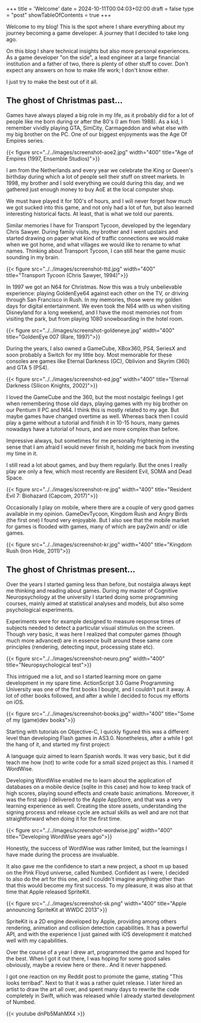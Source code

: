 +++
title = 'Welcome'
date = 2024-10-11T00:04:03+02:00
draft = false
type = "post"
showTableOfContents = true
+++

Welcome to my blog! This is the spot where I share everything about my journey becoming a game developer. A journey that I decided to take long ago. 

On this blog I share technical insights but also more personal experiences. As a game developer "on the side", a lead engineer at a large financial institution and a father of two, there is plenty of other stuff to cover. Don't expect any answers on how to make life work; I don't know either. 

I just try to make the best out of it all.

## The ghost of Christmas past...

Games have always played a big role in my life, as it probably did for a lot of people like me born during or after the 80's (I am from 1988). 
As a kid, I remember vividly playing GTA, SimCity, Carmageddon and what else with my big brother on the PC.
One of our biggest enjoyments was the Age Of Empires series. 

{{< figure src="../../images/screenshot-aoe2.jpg" width="400" title="Age of Empires (1997, Ensemble Studios)">}}

I am from the Netherlands and every year we celebrate the King or Queen's birthday during which a lot of people sell their stuff on street markets. In 1998, my brother and I sold everything we could during this day, and we gathered just enough money to buy AoE at the local computer shop. 

We must have played it for 100's of hours, and I will never forget how much we got sucked into this game, and not only had a lot of fun, but also learned interesting historical facts. At least, that is what we told our parents.

Similar memories I have for Transport Tycoon, developed by the legendary Chris Sawyer. During family visits, my brother and I went upstairs and started drawing on paper what kind of traffic connections we would make when we got home, and what villages we would like to rename to what names. Thinking about Transport Tycoon, I can still hear the game music sounding in my brain.

{{< figure src="../../images/screenshot-ttd.jpg" width="400" title="Transport Tycoon (Chris Sawyer, 1994)">}}

In 1997 we got an N64 for Christmas. Now this was a truly unbelievable experience: playing GoldenEye64 against each other on the TV, or driving through San Francisco in Rush. In my memories, those were my golden days for digital entertainment. We even took the N64 with us when visiting Disneyland for a long weekend, and I have the most memories not from visiting the park, but from playing 1080 snowboarding in the hotel room.

{{< figure src="../../images/screenshot-goldeneye.jpg" width="400" title="GoldenEye 007 (Rare, 1997)">}}

During the years, I also owned a GameCube, XBox360, PS4, SeriesX and soon probably a Switch for my little boy. Most memorable for these consoles are games like Eternal Darkness (GC), Oblivion and Skyrim (360) and GTA 5 (PS4). 

{{< figure src="../../images/screenshot-ed.jpg" width="400" title="Eternal Darkness (Silicon Knights, 2002)">}}

I loved the GameCube and the 360, but the most nostalgic feelings I get when remembering those old days, playing games with my big brother on our Pentium II PC and N64. I think this is mostly related to my age. But maybe games have changed overtime as well. Whereas back then I could play a game without a tutorial and finish it in 10-15 hours, many games nowadays have a tutorial of hours, and are more complex than before.

Impressive always, but sometimes for me personally frightening in the sense that I am afraid I would never finish it, holding me back from investing my time in it. 

I still read a lot about games, and buy them regularly. But the ones I really play are only a few, which most recently are Resident Evil, SOMA and Dead Space.

{{< figure src="../../images/screenshot-re.jpg" width="400" title="Resident Evil 7: Biohazard (Capcom, 2017)">}}

Occasionally I play on mobile, where there are a couple of very good games available in my opinion. GameDevTycoon, Kingdom Rush and Angry Birds (the first one) I found very enjoyable. But I also see that the mobile market for games is flooded with games, many of which are pay2win and/ or idle games.

{{< figure src="../../images/screenshot-kr.jpg" width="400" title="Kingdom Rush (Iron Hide, 2011)">}}

## The ghost of Christmas present...

Over the years I started gaming less than before, but nostalgia always kept me thinking and reading about games. During my master of Cognitive Neuropsychology at the university I started doing some programming courses, mainly aimed at statistical analyses and models, but also some psychological experiments.

Experiments were for example designed to measure response times of subjects needed to detect a particular visual stimulus on the screen. Though very basic, it was here I realized that computer games (though much more advanced) are in essence built around these same core principles (rendering, detecting input, processing state etc).

{{< figure src="../../images/screenshot-neuro.png" width="400" title="Neuropsychological test">}}

This intrigued me a lot, and so I started learning more on game development in my spare time. ActionScript 3.0 Game Programming University was one of the first books I bought, and I couldn't put it away. A lot of other books followed, and after a while I decided to focus my efforts on iOS.

{{< figure src="../../images/screenshot-books.jpg" width="400" title="Some of my (game)dev books">}}

Starting with tutorials on Objective-C, I quickly figured this was a different level than developing Flash games in AS3.0. Nonetheless, after a while I got the hang of it, and started my first project:

A language quiz aimed to learn Spanish words. It was very basic, but it did teach me how (not) to write code for a small sized project as this. I named it WordWise.

Developing WordWise enabled me to learn about the application of databases on a mobile device (sqlite in this case) and how to keep track of high scores, playing sound effects and create basic animations. Moreover, it was the first app I delivered to the Apple AppStore, and that was a very learning experience as well. Creating the store assets, understanding the signing process and release cycle are actual skills as well and are not that straightforward when doing it for the first time.

{{< figure src="../../images/screenshot-wordwise.jpg" width="400" title="Developing WordWise years ago">}}

Honestly, the success of WordWise was rather limited, but the learnings I have made during the process are invaluable. 

It also gave me the confidence to start a new project, a shoot m up based on the Pink Floyd universe, called Numbed. Confident as I were, I decided to also do the art for this one, and I couldn't imagine anything other than that this would become my first success. To my pleasure, it was also at that time that Apple released SpriteKit. 

{{< figure src="../../images/screenshot-sk.png" width="400" title="Apple announcing SpriteKit at WWDC 2013">}}

SpriteKit is a 2D engine developed by Apple, providing among others rendering, animation and collision detection capabilities. It has a powerful API, and with the experience I just gained with iOS development it matched well with my capabilities. 

Over the course of a year I drew art, programmed the game and hoped for the best. When I got it out there, I was hoping for some good sales obviously, maybe a review here or there.. And it never happened. 

I got one reaction on my Reddit post to promote the game, stating "This looks terribad". Next to that it was a rather quiet release. I later hired an artist to draw the art all over, and spent many days to rewrite the code completely in Swift, which was released while I already started development of Numbed.

{{< youtube dnPb5MahMX4 >}}
